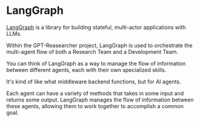 # LangGraph

[LangGraph](https://python.langchain.com/docs/langgraph) is a library for building stateful, multi-actor applications with LLMs. 

Within the GPT-Reasearcher project, LangGraph is used to orchestrate the multi-agent flow of both a Research Team and a Development Team.

You can think of LangGraph as a way to manage the flow of information between different agents, each with their own specialized skills.

It's kind of like what middleware backend functions, but for AI agents.

Each agent can have a variety of methods that takes in some input and returns some output. LangGraph manages the flow of information between these agents, allowing them to work together to accomplish a common goal.
